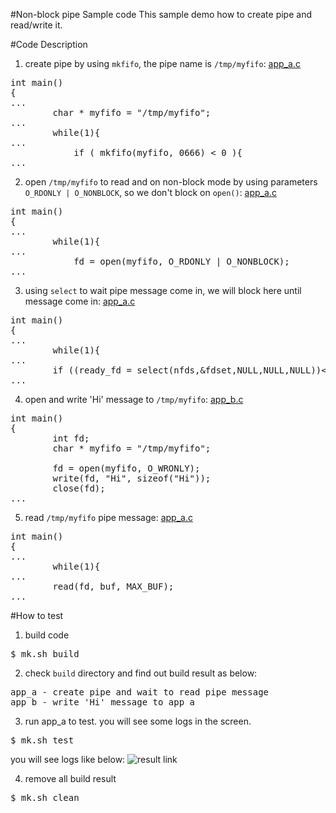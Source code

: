 #Non-block pipe Sample code
This sample demo how to create pipe and read/write it.

#Code Description
1. create pipe by using `mkfifo`, the pipe name is `/tmp/myfifo`: [app_a.c](https://github.com/ivan0124/Linux-programming/blob/master/user_non_block_pipe/app_src/app_a/app_a.c)
<pre>
int main()
{
...
        char * myfifo = "/tmp/myfifo";
...
        while(1){
...
            if ( mkfifo(myfifo, 0666) < 0 ){
...
</pre>

2. open `/tmp/myfifo` to read and on non-block mode by using parameters `O_RDONLY | O_NONBLOCK`, so we don't block on `open()`: [app_a.c](https://github.com/ivan0124/Linux-programming/blob/master/user_non_block_pipe/app_src/app_a/app_a.c)
<pre>
int main()
{
...
        while(1){
...
            fd = open(myfifo, O_RDONLY | O_NONBLOCK);
...
</pre>

3. using `select` to wait pipe message come in, we will block here until message come in: [app_a.c](https://github.com/ivan0124/Linux-programming/blob/master/user_non_block_pipe/app_src/app_a/app_a.c)
<pre>
int main()
{
...
        while(1){
...
        if ((ready_fd = select(nfds,&fdset,NULL,NULL,NULL))<0){
...
</pre>

4. open and write 'Hi' message to `/tmp/myfifo`: [app_b.c](https://github.com/ivan0124/Linux-programming/blob/master/user_non_block_pipe/app_src/app_b/app_b.c)
<pre>
int main()
{
        int fd;
        char * myfifo = "/tmp/myfifo";

        fd = open(myfifo, O_WRONLY);
        write(fd, "Hi", sizeof("Hi"));
        close(fd);
...
</pre>

5. read `/tmp/myfifo` pipe message: [app_a.c](https://github.com/ivan0124/Linux-programming/blob/master/user_non_block_pipe/app_src/app_a/app_a.c)
<pre>
int main()
{
...
        while(1){
...
        read(fd, buf, MAX_BUF);
...
</pre>


#How to test
1. build code
<pre>$ mk.sh build</pre>

2. check `build` directory and find out build result as below: 
<pre>
app_a - create pipe and wait to read pipe message
app_b - write 'Hi' message to app_a
</pre>

3. run app_a to test. you will see some logs in the screen.
<pre>$ mk.sh test </pre>
you will see logs like below:
![result link](http://139.162.35.49/image/Linux-Programming/user_non_block_pipe_20160415.png)


4. remove all build result
<pre>$ mk.sh clean</pre> 


